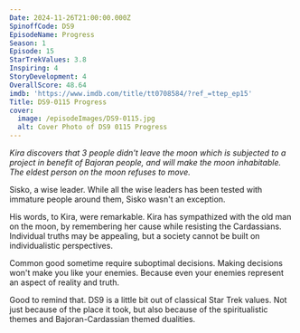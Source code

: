 ```yaml
---
Date: 2024-11-26T21:00:00.000Z
SpinoffCode: DS9
EpisodeName: Progress
Season: 1
Episode: 15
StarTrekValues: 3.8
Inspiring: 4
StoryDevelopment: 4
OverallScore: 48.64
imdb: 'https://www.imdb.com/title/tt0708584/?ref_=ttep_ep15'
Title: DS9-0115 Progress
cover:
  image: /episodeImages/DS9-0115.jpg
  alt: Cover Photo of DS9 0115 Progress
---
```


*Kira discovers that 3 people didn't leave the moon which is subjected to a project in benefit of Bajoran people, and will make the moon inhabitable. The eldest person on the moon refuses to move.*

Sisko, a wise leader. While all the wise leaders has been tested with immature people around them, Sisko wasn't an exception.

His words, to Kira, were remarkable. Kira has sympathized with the old man on the moon, by remembering her cause while resisting the Cardassians. Individual truths may be appealing, but a society cannot be built on individualistic perspectives. 

Common good sometime require suboptimal decisions. Making decisions won't make you like your enemies. Because even your enemies represent an aspect of reality and truth.

Good to remind that. DS9 is a little bit out of classical Star Trek values. Not just because of the place it took, but also because of the spiritualistic themes and Bajoran-Cardassian themed dualities.
